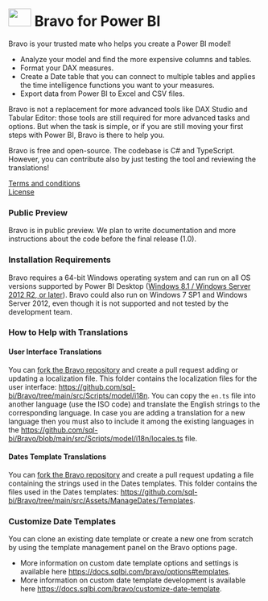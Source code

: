 # <img style="display:inline-block; height:35px; width:45px" src="./src/wwwroot/images/bravo.svg"> Bravo for Power BI

Bravo is your trusted mate who helps you create a Power BI model!

 - Analyze your model and find the more expensive columns and tables. 
 - Format your DAX measures.
 - Create a Date table that you can connect to multiple tables and applies the time intelligence functions you want to your measures.
 - Export data from Power BI to Excel and CSV files.

Bravo is not a replacement for more advanced tools like DAX Studio and Tabular Editor: those tools are still required for more advanced tasks and options. But when the task is simple, or if you are still moving your first steps with Power BI, Bravo is there to help you.

Bravo is free and open-source. The codebase is C# and TypeScript. However, you can contribute also by just testing the tool and reviewing the translations!

[Terms and conditions](TERMS.md)  
[License](LICENSE)

### Public Preview
Bravo is in public preview. We plan to write documentation and more instructions about the code before the final release (1.0).

### Installation Requirements
Bravo requires a 64-bit Windows operating system and can run on all OS versions supported by Power BI Desktop ([Windows 8.1 / Windows Server 2012 R2, or later](https://docs.microsoft.com/en-us/power-bi/fundamentals/desktop-get-the-desktop#minimum-requirements)). 
Bravo could also run on Windows 7 SP1 and Windows Server 2012, even though it is not supported and not tested by the development team.

### How to Help with Translations

#### User Interface Translations
You can [fork the Bravo repository](https://github.com/sql-bi/Bravo/fork) and create a pull request adding or updating a localization file.
This folder contains the localization files for the user interface: https://github.com/sql-bi/Bravo/tree/main/src/Scripts/model/i18n.
You can copy the `en.ts` file into another language (use the ISO code) and translate the English strings to the corresponding language.
In case you are adding a translation for a new language then you must also to include it among the existing languages in the https://github.com/sql-bi/Bravo/blob/main/src/Scripts/model/i18n/locales.ts file.

#### Dates Template Translations
You can [fork the Bravo repository](https://github.com/sql-bi/Bravo/fork) and create a pull request updating a file containing the strings used in the Dates templates.
This folder contains the files used in the Dates templates: https://github.com/sql-bi/Bravo/tree/main/src/Assets/ManageDates/Templates.

### Customize Date Templates
You can clone an existing date template or create a new one from scratch by using the template management panel on the Bravo options page.
- More information on custom date template options and settings is available here https://docs.sqlbi.com/bravo/options#templates.
- More information on custom date template development is available here https://docs.sqlbi.com/bravo/customize-date-template.
